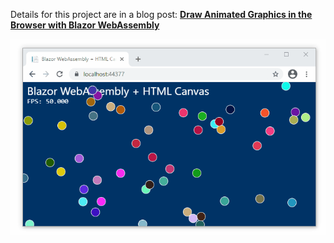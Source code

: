 Details for this project are in a blog post: [**Draw Animated Graphics in the Browser with Blazor WebAssembly**](https://swharden.com/blog/2021-01-07-blazor-canvas-animated-graphics)

![](blazor-canvas-demo.gif)